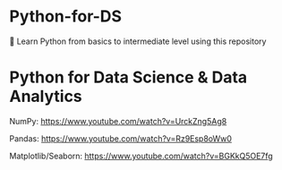 # Python-for-DS
🔴 Learn Python from basics to intermediate level using this repository
# Python for Data Science & Data Analytics
NumPy: https://www.youtube.com/watch?v=UrckZng5Ag8

Pandas: https://www.youtube.com/watch?v=Rz9Esp8oWw0

Matplotlib/Seaborn: https://www.youtube.com/watch?v=BGKkQ5OE7fg
